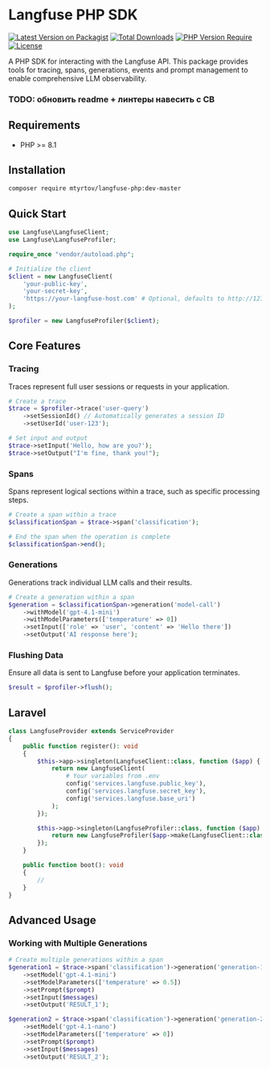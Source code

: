 # Langfuse PHP SDK

[![Latest Version on Packagist](https://img.shields.io/packagist/v/mtyrtov/langfuse-php.svg?style=flat-square)](https://packagist.org/packages/mtyrtov/langfuse-php)
[![Total Downloads](https://img.shields.io/packagist/dt/mtyrtov/langfuse-php.svg?style=flat-square)](https://packagist.org/packages/mtyrtov/langfuse-php)
[![PHP Version Require](https://img.shields.io/packagist/php-v/mtyrtov/langfuse-php?style=flat-square)](https://packagist.org/packages/mtyrtov/langfuse-php)
[![License](https://img.shields.io/packagist/l/mtyrtov/langfuse-php.svg?style=flat-square)](https://packagist.org/packages/mtyrtov/langfuse-php)

A PHP SDK for interacting with the Langfuse API. This package provides tools for tracing, spans, generations, events and prompt management to enable comprehensive LLM observability.
### TODO: обновить readme + линтеры навесить с CB

## Requirements

- PHP >= 8.1

## Installation

```bash
composer require mtyrtov/langfuse-php:dev-master
```

## Quick Start

```php
use Langfuse\LangfuseClient;
use Langfuse\LangfuseProfiler;

require_once "vendor/autoload.php";

# Initialize the client
$client = new LangfuseClient(
    'your-public-key',
    'your-secret-key',
    'https://your-langfuse-host.com' # Optional, defaults to http://127.0.0.1:3000
);

$profiler = new LangfuseProfiler($client);
```

## Core Features

### Tracing

Traces represent full user sessions or requests in your application.

```php
# Create a trace
$trace = $profiler->trace('user-query')
    ->setSessionId() // Automatically generates a session ID
    ->setUserId('user-123');

# Set input and output
$trace->setInput('Hello, how are you?');
$trace->setOutput("I'm fine, thank you!");
```

### Spans

Spans represent logical sections within a trace, such as specific processing steps.

```php
# Create a span within a trace
$classificationSpan = $trace->span('classification');

# End the span when the operation is complete
$classificationSpan->end();
```

### Generations

Generations track individual LLM calls and their results.

```php
# Create a generation within a span
$generation = $classificationSpan->generation('model-call')
    ->withModel('gpt-4.1-mini')
    ->withModelParameters(['temperature' => 0])
    ->setInput(['role' => 'user', 'content' => 'Hello there'])
    ->setOutput('AI response here');
```

### Flushing Data

Ensure all data is sent to Langfuse before your application terminates.

```php
$result = $profiler->flush();
```

## Laravel
```php
class LangfuseProvider extends ServiceProvider
{
    public function register(): void
    {
        $this->app->singleton(LangfuseClient::class, function ($app) {
            return new LangfuseClient(
                # Your variables from .env
                config('services.langfuse.public_key'),
                config('services.langfuse.secret_key'),
                config('services.langfuse.base_uri')
            );
        });

        $this->app->singleton(LangfuseProfiler::class, function ($app) {
            return new LangfuseProfiler($app->make(LangfuseClient::class));
        });
    }

    public function boot(): void
    {
        //
    }
}
```

## Advanced Usage

### Working with Multiple Generations

```php
# Create multiple generations within a span
$generation1 = $trace->span('classification')->generation('generation-1')
    ->setModel('gpt-4.1-mini')
    ->setModelParameters(['temperature' => 0.5])
    ->setPrompt($prompt)
    ->setInput($messages)
    ->setOutput('RESULT_1');

$generation2 = $trace->span('classification')->generation('generation-2')
    ->setModel('gpt-4.1-nano')
    ->setModelParameters(['temperature' => 0])
    ->setPrompt($prompt)
    ->setInput($messages)
    ->setOutput('RESULT_2');
```
